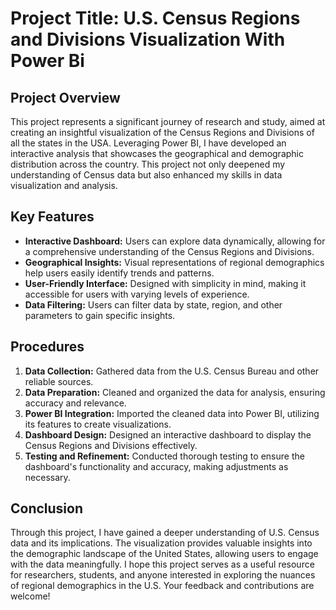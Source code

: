 # Project Title: U.S. Census Regions and Divisions Visualization With Power Bi

## Project Overview

This project represents a significant journey of research and study, aimed at creating an insightful visualization of the Census Regions and Divisions of all the states in the USA. Leveraging Power BI, I have developed an interactive analysis that showcases the geographical and demographic distribution across the country. This project not only deepened my understanding of Census data but also enhanced my skills in data visualization and analysis.

## Key Features

- **Interactive Dashboard:** Users can explore data dynamically, allowing for a comprehensive understanding of the Census Regions and Divisions.
- **Geographical Insights:** Visual representations of regional demographics help users easily identify trends and patterns.
- **User-Friendly Interface:** Designed with simplicity in mind, making it accessible for users with varying levels of experience.
- **Data Filtering:** Users can filter data by state, region, and other parameters to gain specific insights.

## Procedures

1. **Data Collection:** Gathered data from the U.S. Census Bureau and other reliable sources.
2. **Data Preparation:** Cleaned and organized the data for analysis, ensuring accuracy and relevance.
3. **Power BI Integration:** Imported the cleaned data into Power BI, utilizing its features to create visualizations.
4. **Dashboard Design:** Designed an interactive dashboard to display the Census Regions and Divisions effectively.
5. **Testing and Refinement:** Conducted thorough testing to ensure the dashboard's functionality and accuracy, making adjustments as necessary.

## Conclusion

Through this project, I have gained a deeper understanding of U.S. Census data and its implications. The visualization provides valuable insights into the demographic landscape of the United States, allowing users to engage with the data meaningfully. I hope this project serves as a useful resource for researchers, students, and anyone interested in exploring the nuances of regional demographics in the U.S. Your feedback and contributions are welcome!

